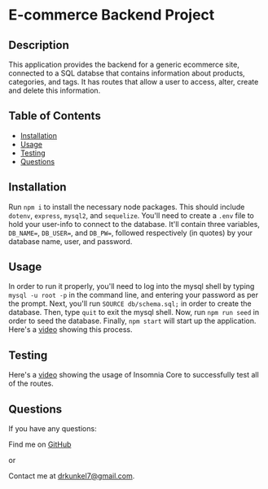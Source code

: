 # E-commerce Backend Project
  
  ## Description
  This application provides the backend for a generic ecommerce site, connected to a SQL databse that contains information about products, categories, and tags. It has routes that allow a user to access, alter, create and delete this information.

  

  ## Table of Contents
  - [Installation](#installation)
  - [Usage](#usage)
  - [Testing](#testing)
  - [Questions](#questions)

  ## Installation
  Run `npm i` to install the necessary node packages. This should include `dotenv`, `express`, `mysql2`, and `sequelize`. You'll need to create a `.env` file to hold your user-info to connect to the database. It'll contain three variables, `DB_NAME=`, `DB_USER=`, and `DB_PW=`, followed respectively (in quotes) by your database name, user, and password.
  

  ## Usage
  In order to run it properly, you'll need to log into the mysql shell by typing `mysql -u root -p` in the command line, and entering your password as per the prompt. Next, you'll run `SOURCE db/schema.sql;` in order to create the database. Then, type `quit` to exit the mysql shell. Now, run `npm run seed` in order to seed the database. Finally, `npm start` will start up the application. Here's a <a href="https://drive.google.com/file/d/1X8otqBWAUOo29GUgNdN07bhpqQo39kjO/view">video</a> showing this process.

  
  ## Testing
  Here's a <a href ="https://drive.google.com/file/d/1ahxdXQU4ydrqi73AxvmPSUHPWoLvIW_c/view">video</a> showing the usage of Insomnia Core to successfully test all of the routes.
  

  ## Questions
  If you have any questions:

  Find me on <a href = "http://www.github.com/Dkunk7" target = "_blank">GitHub</a>

  or

  Contact me at drkunkel7@gmail.com.
